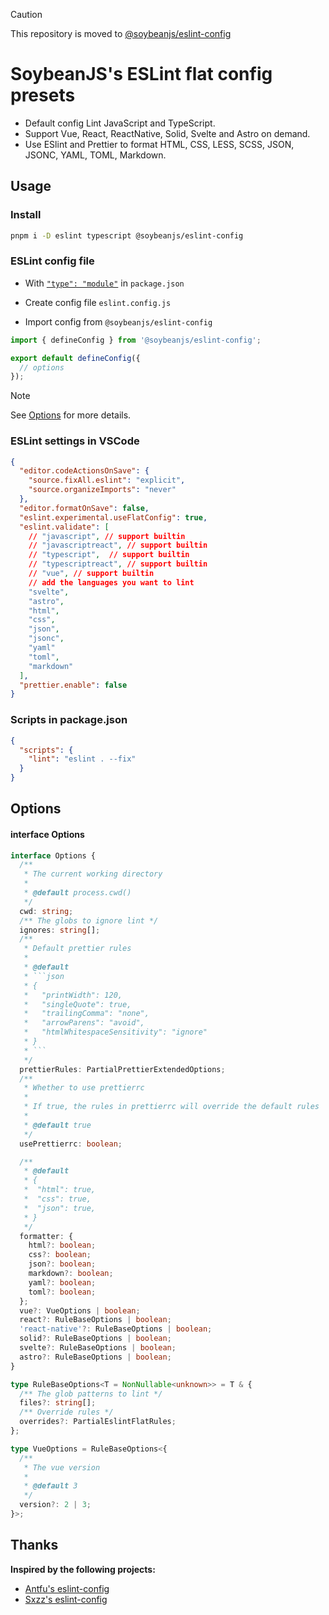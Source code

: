 > [!CAUTION]
> This repository is moved to [@soybeanjs/eslint-config](https://github.com/soybeanjs/eslint-config)

# SoybeanJS's ESLint flat config presets

- Default config Lint JavaScript and TypeScript.
- Support Vue, React, ReactNative, Solid, Svelte and Astro on demand.
- Use ESlint and Prettier to format HTML, CSS, LESS, SCSS, JSON, JSONC, YAML, TOML, Markdown.

## Usage

### Install

```bash
pnpm i -D eslint typescript @soybeanjs/eslint-config
```

### ESLint config file

- With [`"type": "module"`](https://nodejs.org/api/packages.html#type) in `package.json`

- Create config file `eslint.config.js`

- Import config from `@soybeanjs/eslint-config`

```js
import { defineConfig } from '@soybeanjs/eslint-config';

export default defineConfig({
  // options
});
```

> [!NOTE]
> See [Options](#options) for more details.

### ESLint settings in VSCode

```json
{
  "editor.codeActionsOnSave": {
    "source.fixAll.eslint": "explicit",
    "source.organizeImports": "never"
  },
  "editor.formatOnSave": false,
  "eslint.experimental.useFlatConfig": true,
  "eslint.validate": [
    // "javascript", // support builtin
    // "javascriptreact", // support builtin
    // "typescript",  // support builtin
    // "typescriptreact", // support builtin
    // "vue", // support builtin
    // add the languages you want to lint
    "svelte",
    "astro",
    "html",
    "css",
    "json",
    "jsonc",
    "yaml"
    "toml",
    "markdown"
  ],
  "prettier.enable": false
}
```

### Scripts in package.json

```json
{
  "scripts": {
    "lint": "eslint . --fix"
  }
}
```

## Options

#### interface Options

````typescript
interface Options {
  /**
   * The current working directory
   *
   * @default process.cwd()
   */
  cwd: string;
  /** The globs to ignore lint */
  ignores: string[];
  /**
   * Default prettier rules
   *
   * @default
   * ```json
   * {
   *   "printWidth": 120,
   *   "singleQuote": true,
   *   "trailingComma": "none",
   *   "arrowParens": "avoid",
   *   "htmlWhitespaceSensitivity": "ignore"
   * }
   * ```
   */
  prettierRules: PartialPrettierExtendedOptions;
  /**
   * Whether to use prettierrc
   *
   * If true, the rules in prettierrc will override the default rules
   *
   * @default true
   */
  usePrettierrc: boolean;

  /**
   * @default
   * {
   *  "html": true,
   *  "css": true,
   *  "json": true,
   * }
   */
  formatter: {
    html?: boolean;
    css?: boolean;
    json?: boolean;
    markdown?: boolean;
    yaml?: boolean;
    toml?: boolean;
  };
  vue?: VueOptions | boolean;
  react?: RuleBaseOptions | boolean;
  'react-native'?: RuleBaseOptions | boolean;
  solid?: RuleBaseOptions | boolean;
  svelte?: RuleBaseOptions | boolean;
  astro?: RuleBaseOptions | boolean;
}

type RuleBaseOptions<T = NonNullable<unknown>> = T & {
  /** The glob patterns to lint */
  files?: string[];
  /** Override rules */
  overrides?: PartialEslintFlatRules;
};

type VueOptions = RuleBaseOptions<{
  /**
   * The vue version
   *
   * @default 3
   */
  version?: 2 | 3;
}>;
````

## Thanks

**Inspired by the following projects:**

- [Antfu's eslint-config](https://github.com/antfu/eslint-config)
- [Sxzz's eslint-config](https://github.com/sxzz/eslint-config)
